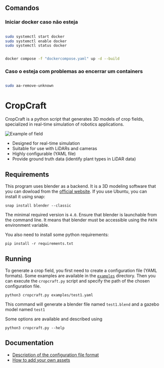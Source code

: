 ## Comandos

### Iniciar docker caso não esteja

~~~bash

sudo systemctl start docker
sudo systemctl enable docker
sudo systemctl status docker


docker compose -f "dockercompose.yaml" up -d --build

~~~ 

### Caso o esteja com problemas ao encerrar um containers

~~~bash 

sudo aa-remove-unknown

~~~

# CropCraft

CropCraft is a python script that generates 3D models of crop fields, specialized in
real-time simulation of robotics applications.

![Example of field](doc/imgs/field_demo.png)

* Designed for real-time simulation
* Suitable for use with LiDARs and cameras
* Highly configurable (YAML file)
* Provide ground truth data (identify plant types in LiDAR data)


## Requirements

This program uses blender as a backend.
It is a 3D modeling software that you can dowload from the
[official website](https://www.blender.org/download/).
If you use Ubuntu, you can install it using snap:
```
snap install blender --classic
```
The minimal required version is `4.0`.
Ensure that blender is launchable from the command line.
It means that blender must be accessible using the `PATH` environment variable.

You also need to install some python requirements:
```
pip install -r requirements.txt
```

## Running

To generate a crop field, you first need to create a configuration file (YAML formats).
Some examples are available in the [`examples`](/examples) directory.
Then you can execute the `cropcraft.py` script and specify the path of the chosen configuration
file.
```
python3 cropcraft.py examples/test1.yaml
```
This command will generate a blender file named `test1.blend` and a gazebo model named `test1`

Some options are available and described using
```
python3 cropcraft.py --help
```

## Documentation

* [Description of the configuration file format](doc/configuration_format.md)
* [How to add your own assets](doc/add_assets.md)
